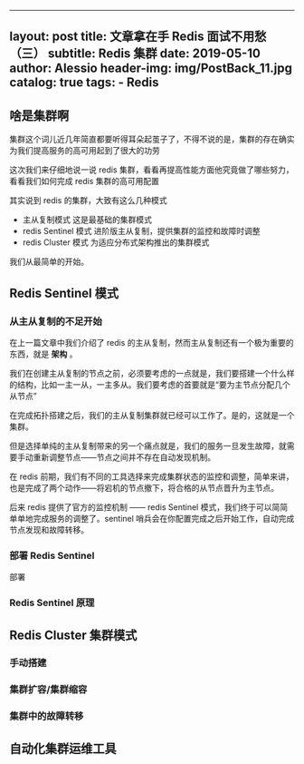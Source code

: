 ---
layout:     post
title:      文章拿在手 Redis 面试不用愁（三）
subtitle:   Redis 集群
date:       2019-05-10
author:     Alessio
header-img: img/PostBack_11.jpg
catalog: true
tags:
    - Redis
--

## 啥是集群啊

集群这个词儿近几年简直都要听得耳朵起茧子了，不得不说的是，集群的存在确实为我们提高服务的高可用起到了很大的功劳

这次我们来仔细地说一说 redis 集群，看看再提高性能方面他究竟做了哪些努力，看看我们如何完成 redis 集群的高可用配置

其实说到 redis 的集群，大致有这么几种模式

- 主从复制模式   这是最基础的集群模式
- redis Sentinel 模式  进阶版主从复制，提供集群的监控和故障时调整
- redis Cluster 模式   为适应分布式架构推出的集群模式

我们从最简单的开始。
## Redis Sentinel 模式

### 从主从复制的不足开始

在上一篇文章中我们介绍了 redis 的主从复制，然而主从复制还有一个极为重要的东西，就是 **架构** 。

我们在创建主从复制的节点之前，必须要考虑的一点就是，我们要搭建一个什么样的结构，比如一主一从，一主多从。我们要考虑的首要就是“要为主节点分配几个从节点”

在完成拓扑搭建之后，我们的主从复制集群就已经可以工作了。是的，这就是一个集群。

但是选择单纯的主从复制带来的另一个痛点就是，我们的服务一旦发生故障，就需要手动重新调整节点——节点之间并不存在自动发现机制。

在 redis 前期，我们有不同的工具选择来完成集群状态的监控和调整，简单来讲，也是完成了两个动作——将宕机的节点撤下，将合格的从节点晋升为主节点。

后来 redis 提供了官方的监控机制 —— redis Sentinel 模式，我们终于可以简简单单地完成服务的调整了。sentinel 哨兵会在你配置完成之后开始工作，自动完成节点发现和故障转移。

### 部署 Redis Sentinel
部署
### Redis Sentinel 原理

## Redis Cluster 集群模式

### 手动搭建

### 集群扩容/集群缩容

### 集群中的故障转移

## 自动化集群运维工具